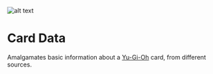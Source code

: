 ![alt text](https://fablecode.visualstudio.com/Yugioh%20Insight/_apis/build/status/Build-CardData "Visual studio team services build status")

# Card Data
Amalgamates basic information about a [Yu-Gi-Oh](http://www.yugioh-card.com/uk/) card, from different sources.

